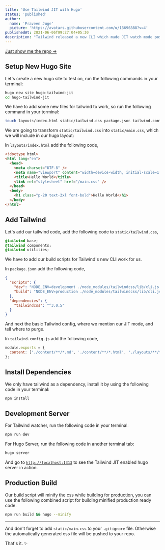 ```yaml
---
title: 'Use Tailwind JIT with Hugo'
status: 'published'
author:
  name: 'Praveen Juge'
  picture: 'https://avatars.githubusercontent.com/u/13696888?v=4'
publishedAt: 2021-06-06T09:27:04+05:30
description: "Tailwind released a new CLI which made JIT watch mode possible. We can use it to integrate JIT into a Hugo site. Let's see how to do that."
---
```


[Just show me the repo &rarr;](https://github.com/praveenjuge/hugo-tailwind-jit)

## Setup New Hugo Site

Let's create a new hugo site to test on, run the following commands in your terminal:

```sh
hugo new site hugo-tailwind-jit
cd hugo-tailwind-jit
```

We have to add some new files for tailwind to work, so run the following command in your terminal:

```sh
touch layouts/index.html static/tailwind.css package.json tailwind.config.js
```

We are going to transform `static/tailwind.css` into `static/main.css`, which we will include in our hugo layout:

In `layouts/index.html` add the following code,

```html
<!doctype html>
<html lang="en">
  <head>
    <meta charset="UTF-8" />
    <meta name="viewport" content="width=device-width, initial-scale=1.0" />
    <title>Hello World</title>
    <link rel="stylesheet" href="/main.css" />
  </head>
  <body>
    <h1 class="p-20 text-2xl font-bold">Hello World</h1>
  </body>
</html>
```

## Add Tailwind

Let's add our tailwind code, add the following code to `static/tailwind.css`,

```css
@tailwind base;
@tailwind components;
@tailwind utilities;
```

We have to add our build scripts for Tailwind's new CLI work for us.

In `package.json` add the following code,

```json
{
  "scripts": {
    "dev": "NODE_ENV=development ./node_modules/tailwindcss/lib/cli.js -i ./static/tailwind.css -o ./static/main.css -w",
    "build": "NODE_ENV=production ./node_modules/tailwindcss/lib/cli.js -i ./static/tailwind.css -o ./static/main.css --minify"
  },
  "dependencies": {
    "tailwindcss": "^3.0.5"
  }
}
```

And next the basic Tailwind config, where we mention our JIT mode, and tell where to purge.

In `tailwind.config.js` add the following code,

```js
module.exports = {
  content: ['./content/**/*.md', './content/**/*.html', './layouts/**/*.html']
};
```

## Install Dependencies

We only have tailwind as a dependency, install it by using the following code in your terminal:

```sh
npm install
```

## Development Server

For Tailwind watcher, run the following code in your terminal:

```sh
npm run dev
```

For Hugo Server, run the following code in another terminal tab:

```sh
hugo server
```

And go to [`http://localhost:1313`](http://localhost:1313) to see the Tailwind JIT enabled hugo server in action.

## Production Build

Our build script will minify the css while building for production, you can use the following combined script for building minified production ready code.

```sh
npm run build && hugo --minify
```

---

And don't forget to add `static/main.css` to your `.gitignore` file. Otherwise the automatically generated css file will be pushed to your repo.

That's it. ✨
